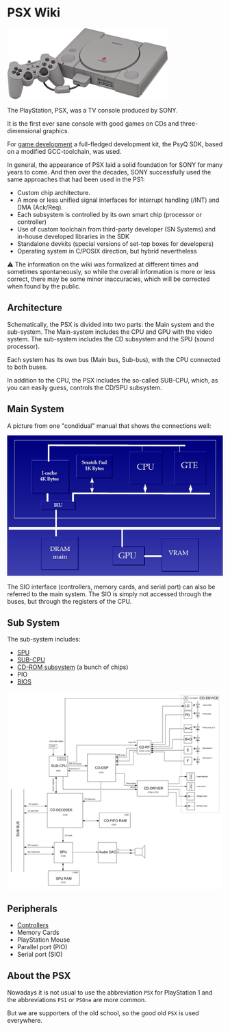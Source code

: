 # PSX Wiki

![PSX-Console-wController_small](/wiki/imgstore/PSX-Console-wController_small.png)

The PlayStation, PSX, was a TV console produced by SONY.

It is the first ever sane console with good games on CDs and three-dimensional graphics.

For [game development](sdk.md) a full-fledged development kit, the PsyQ SDK, based on a modified GCC-toolchain, was used.

In general, the appearance of PSX laid a solid foundation for SONY for many years to come. And then over the decades, SONY successfully used the same approaches that had been used in the PS1:
- Custom chip architecture.
- A more or less unified signal interfaces for interrupt handling (/INT) and DMA (Ack/Req).
- Each subsystem is controlled by its own smart chip (processor or controller)
- Use of custom toolchain from third-party developer (SN Systems) and in-house developed libraries in the SDK
- Standalone devkits (special versions of set-top boxes for developers)
- Operating system in C/POSIX direction, but hybrid nevertheless

:warning: The information on the wiki was formalized at different times and sometimes spontaneously, so while the overall information is more or less correct, there may be some minor inaccuracies, which will be corrected when found by the public.

## Architecture

Schematically, the PSX is divided into two parts: the Main system and the sub-system. The Main-system includes the CPU and GPU with the video system. The sub-system includes the CD subsystem and the SPU (sound processor).

Each system has its own bus (Main bus, Sub-bus), with the CPU connected to both buses.

In addition to the CPU, the PSX includes the so-called SUB-CPU, which, as you can easily guess, controls the CD/SPU subsystem.

## Main System

A picture from one "condidual" manual that shows the connections well:

![Psx_main_system](/wiki/imgstore/Psx_main_system.jpg)

The SIO interface (controllers, memory cards, and serial port) can also be referred to the main system. The SIO is simply not accessed through the buses, but through the registers of the CPU.

## Sub System

The sub-system includes:

- [SPU](spu.md)
- [SUB-CPU](subcpu.md)
- [CD-ROM subsystem](cd.md) (a bunch of chips)
- PIO
- [BIOS](bios.md)

![Subsystem](/wiki/imgstore/Subsystem.jpg)

## Peripherals

- [Controllers](controller.md)
- Memory Cards
- PlayStation Mouse
- Parallel port (PIO)
- Serial port (SIO)

## About the PSX

Nowadays it is not usual to use the abbreviation `PSX` for PlayStation 1 and the abbreviations `PS1` or `PSOne` are more common.

But we are supporters of the old school, so the good old `PSX` is used everywhere.
